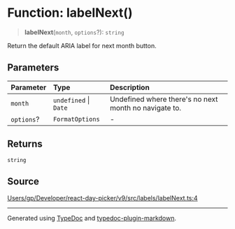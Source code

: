 # Function: labelNext()

> **labelNext**(`month`, `options`?): `string`

Return the default ARIA label for next month button.

## Parameters

| Parameter | Type | Description |
| :------ | :------ | :------ |
| `month` | `undefined` \| `Date` | Undefined where there's no next month no navigate to. |
| `options`? | `FormatOptions` | - |

## Returns

`string`

## Source

[Users/gp/Developer/react-day-picker/v9/src/labels/labelNext.ts:4](https://github.com/gpbl/react-day-picker/blob/005599683/src/labels/labelNext.ts#L4)

***

Generated using [TypeDoc](https://typedoc.org) and [typedoc-plugin-markdown](https://typedoc-plugin-markdown.org).
